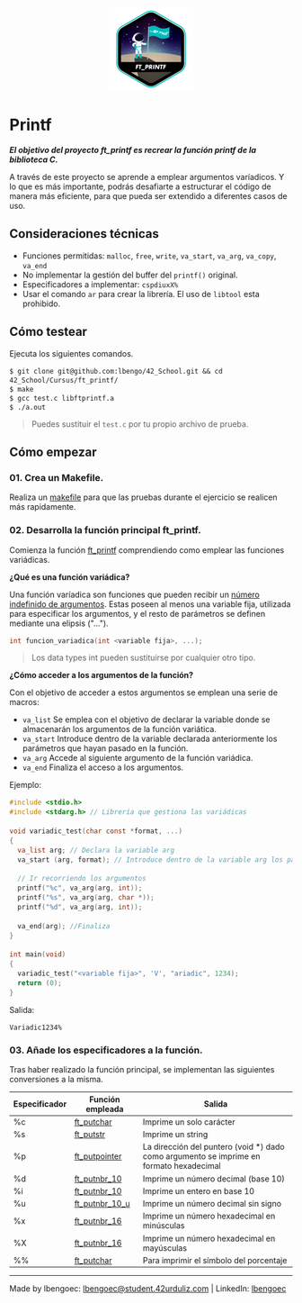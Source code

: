 <p align="center">
  <img src="https://github.com/lbengo/42_School/blob/main/42_badges/ft_printfe.png" alt="ft_printf 42 project badge"/>
</p>

# Printf

***El objetivo del proyecto ft_printf es recrear la función printf de la biblioteca C.***

A través de este proyecto se aprende a emplear argumentos varíadicos. Y lo que es más importante, podrás desafiarte a estructurar el código de manera más eficiente, para que pueda ser extendido a diferentes casos de uso.

## Consideraciones técnicas
- Funciones permitidas: `malloc`, `free`, `write`, `va_start`, `va_arg`, `va_copy`, `va_end`
- No implementar la gestión del buffer del `printf()` original.
- Especificadores a implementar: `cspdiuxX%`
- Usar el comando `ar` para crear la librería. El uso de `libtool` esta prohibido.

## Cómo testear
Ejecuta los siguientes comandos.
```shell
$ git clone git@github.com:lbengo/42_School.git && cd 42_School/Cursus/ft_printf/
$ make
$ gcc test.c libftprintf.a
$ ./a.out
```
> Puedes sustituir el `test.c` por tu propio archivo de prueba.

## Cómo empezar

### 01. Crea un Makefile.
Realiza un [makefile](https://github.com/lbengo/42_School/blob/main/Cursus/ft_printf/Makefile) para que las pruebas durante el ejercicio se realicen más rapidamente.

### 02. Desarrolla la función principal ft_printf.
Comienza la función [ft_printf](https://github.com/lbengo/42_School/blob/main/Cursus/ft_printf/ft_printf.c) comprendiendo como emplear las funciones variádicas.

**¿Qué es una función variádica?**

Una función varíadica son funciones que pueden recibir un <ins>número indefinido de argumentos</ins>. Estas poseen al menos una variable fija, utilizada para especificar los argumentos, y el resto de parámetros se definen mediante una elipsis ("...").

```c
int funcion_variadica(int <variable fija>, ...);
```
>  Los data types int pueden sustituirse por cualquier otro tipo.


**¿Cómo acceder a los argumentos de la función?**

Con el objetivo de acceder a estos argumentos se emplean una serie de macros:

- `va_list` Se emplea con el objetivo de declarar la variable donde se almacenarán los argumentos de la función variática.
- `va_start` Introduce dentro de la variable declarada anteriormente los parámetros que hayan pasado en la función.
- `va_arg` Accede al siguiente argumento de la función variádica.
- `va_end` Finaliza el acceso a los argumentos.

Ejemplo:
```c
#include <stdio.h>
#include <stdarg.h> // Librería que gestiona las variádicas

void variadic_test(char const *format, ...)
{
  va_list arg; // Declara la variable arg
  va_start (arg, format); // Introduce dentro de la variable arg los parámetros a partir de format

  // Ir recorriendo los argumentos
  printf("%c", va_arg(arg, int));
  printf("%s", va_arg(arg, char *));
  printf("%d", va_arg(arg, int));

  va_end(arg); //Finaliza
}

int main(void)
{
  variadic_test("<variable fija>", 'V', "ariadic", 1234);
  return (0);
}
```
Salida:
```shell
Variadic1234%
```

### 03. Añade los especificadores a la función.
Tras haber realizado la función principal, se implementan las siguientes conversiones a la misma.

<table>
<thead>
  <tr>
    <th>Especificador</th>
    <th>Función empleada</th>
    <th>Salida</th>
  </tr>
</thead>
<tbody>
  <tr>
    <td>%c</td>
    <td><a href=https://github.com/lbengo/42_School/blob/main/Cursus/ft_printf/ft_putchar.c>ft_putchar</a></td>
    <td>Imprime un solo carácter</td>
  </tr>
  <tr>
    <td>%s</td>
    <td><a href=https://github.com/lbengo/42_School/blob/main/Cursus/ft_printf/ft_putstr.c>ft_putstr</a></td>
    <td>Imprime un string</td>
  </tr>
  <tr>
    <td>%p</td>
    <td><a href=https://github.com/lbengo/42_School/blob/main/Cursus/ft_printf/ft_putpointer.c>ft_putpointer</a></td>
    <td>La dirección del puntero (void *) dado como argumento se imprime en formato hexadecimal</td>
  </tr>
  <tr>
    <td>%d</td>
    <td><a href=https://github.com/lbengo/42_School/blob/main/Cursus/ft_printf/ft_putnbr_10.c>ft_putnbr_10</a></td>
    <td>Imprime un número decimal (base 10)</td>
  </tr>
  <tr>
    <td>%i</td>
    <td><a href=https://github.com/lbengo/42_School/blob/main/Cursus/ft_printf/ft_putnbr_10.c>ft_putnbr_10</a></td>
    <td>Imprime un entero en base 10</td>
  </tr>
  <tr>
    <td>%u</td>
    <td><a href=https://github.com/lbengo/42_School/blob/main/Cursus/ft_printf/ft_putnbr_10_u.c>ft_putnbr_10_u</a></td>
    <td>Imprime un número decimal sin signo</td>
  </tr>
  <tr>
    <td>%x</td>
    <td><a href=https://github.com/lbengo/42_School/blob/main/Cursus/ft_printf/ft_putnbr_16.c>ft_putnbr_16</a></td>
    <td>Imprime un número hexadecimal en minúsculas</td>
  </tr>
  <tr>
    <td>%X</td>
    <td><a href=https://github.com/lbengo/42_School/blob/main/Cursus/ft_printf/ft_putnbr_16.c>ft_putnbr_16</a></td>
    <td>Imprime un número hexadecimal en mayúsculas</td>
  </tr>
  <tr>
    <td>%%</td>
    <td><a href=https://github.com/lbengo/42_School/blob/main/Cursus/ft_printf/ft_putchar.c>ft_putchar</td>
    <td>Para imprimir el símbolo del porcentaje</td>
  </tr>
</tbody>
</table>

---
Made by lbengoec: lbengoec@student.42urduliz.com | LinkedIn: [lbengoec](https://www.linkedin.com/in/laura-bengoechea-navarro/)


